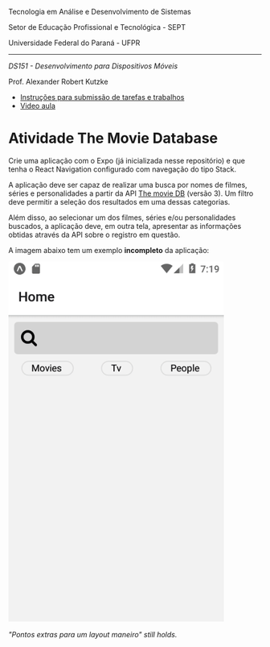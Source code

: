 Tecnologia em Análise e Desenvolvimento de Sistemas

Setor de Educação Profissional e Tecnológica - SEPT

Universidade Federal do Paraná - UFPR

---

*DS151 - Desenvolvimento para Dispositivos Móveis*

Prof. Alexander Robert Kutzke

* [Instruções para submissão de tarefas e trabalhos](https://gitlab.tadsufpr.net.br/ds122-alexkutzke/material/blob/master/instrucoes_submissao_tarefas_e_trabalhos.md)
* [Video aula](https://www.youtube.com/watch?v=d6ZTnQNhoCo)

# Atividade The Movie Database 

Crie uma aplicação com o Expo (já inicializada nesse repositório) e que tenha o React Navigation configurado com navegação do tipo Stack.

A aplicação deve ser capaz de realizar uma busca por nomes de filmes, séries e personalidades a partir da API [The movie DB](https://developers.themoviedb.org/3/getting-started/introduction) (versão 3). Um filtro deve permitir a seleção dos resultados em uma dessas categorias.

Além disso, ao selecionar um dos filmes, séries e/ou personalidades buscados, a aplicação deve, em outra tela, apresentar as informações obtidas através da API sobre o registro em questão.

A imagem abaixo tem um exemplo **incompleto** da aplicação:

![Aplicação exemplo](images/exemplo.gif)

*"Pontos extras para um layout maneiro" still holds.*


